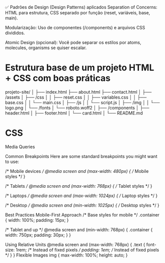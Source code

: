 ✅ Padrões de Design (Design Patterns) aplicados
Separation of Concerns: HTML para estrutura, CSS separado por função (reset, variáveis, base, main).

Modularização: Uso de componentes (/components) e arquivos CSS divididos.

Atomic Design (opcional): Você pode separar os estilos por atoms, molecules, organisms se quiser escalar.


# Estrutura base de um projeto HTML + CSS com boas práticas

projeto-site/
│
├── index.html
├── about.html
├── contact.html
│
├── /assets
│   ├── /css
│   │   ├── reset.css
│   │   ├── variables.css
│   │   ├── base.css
│   │   └── main.css
│   ├── /js
│   │   └── script.js
│   ├── /img
│   │   └── logo.png
│   └── /fonts
│       └── roboto.woff2
│
├── /components
│   ├── header.html
│   ├── footer.html
│   └── card.html
│
└── README.md





# CSS
 Media Queries

 Common Breakpoints
Here are some standard breakpoints you might want to use:

/* Mobile devices */
@media screen and (max-width: 480px) {
  /* Mobile styles */
}

/* Tablets */
@media screen and (max-width: 768px) {
  /* Tablet styles */
}

/* Laptops */
@media screen and (max-width: 1024px) {
  /* Laptop styles */
}

/* Desktop */
@media screen and (min-width: 1025px) {
  /* Desktop styles */
}


Best Practices
Mobile-First Approach
/* Base styles for mobile */
.container {
  width: 100%;
  padding: 15px;
}

/* Tablet and up */
@media screen and (min-width: 768px) {
  .container {
    width: 750px;
    padding: 30px;
  }
}

Using Relative Units
@media screen and (max-width: 768px) {
  .text {
    font-size: 1rem; /* Instead of fixed pixels */
    padding: 1em; /* Instead of fixed pixels */
  }
}
Flexible Images
img {
  max-width: 100%;
  height: auto;
}
